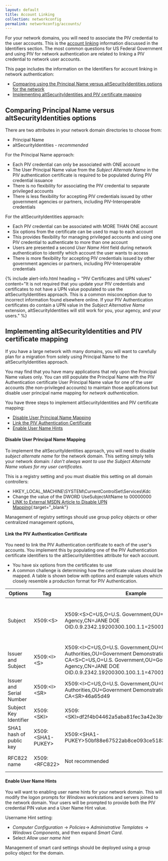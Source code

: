 ```yaml
---
layout: default
title: Account Linking
collection: networkconfig
permalink: networkconfig/accounts/
---
```


For your network domains, you will need to associate the PIV credential to the user accounts.  This is the [account linking]({{site.baseurl}}/identifiers) information discussed in the Identifiers section. The most common questions for US Federal Government and using PIV for network authentication are related to linking a PIV credential to network user accounts.  

This page includes the information on the Identifiers for account linking in network authentication:

- [Comparing using the Principal Name versus altSecurityIdentities options for the network](#principal-name-versus-altsecurityidentities-options)
- [Implementing altSecurityIdentities and PIV certificate mapping](#implementing-altsecurityidentities-and-piv-certificate-mapping)


## Comparing Principal Name versus altSecurityIdentities options
There are two attributes in your network domain directories to choose from:

- Principal Name
- altSecurityIdentities - _recommended_

For the Principal Name approach:

- Each PIV credential can only be associated with ONE account
- The User Principal Name value from the _Subject Alternate Name_ in the PIV authentication certificate is required to be populated during PIV credential issuance
- There is no flexibility for associating the PIV credential to separate privileged accounts
- There is less flexibility for accepting PIV credentials issued by other government agencies or partners, including PIV-Interoperable credentials

For the altSecurityIdentities approach:

- Each PIV credential can be associated with MORE THAN ONE account
- Six options from the certificate can be used to map to each account
- This provides flexibility for managing privileged accounts and using one PIV credential to authenticate to more than one account
- Users are presented a second _User Name Hint_ field during network authentication to identify which account the user wants to access
- There is more flexibility for accepting PIV credentials issued by other government agencies or partners, including PIV-Interoperable credentials


{% include alert-info.html heading = "PIV Certificates and UPN values" content="It is not required that you update your PIV credentials and certificates to not have a UPN value populated to use the altSecurityIdentities approach. This is a common misconception due to incorrect information found elsewhere online. If your PIV Authentication certificates do contain a UPN value in the <i>Subject Alternative Name</i> extension, altSecurityIdentities will still work for you, your agency, and your users." %}


## Implementing altSecurityIdentities and PIV certificate mapping

If you have a large network with many domains, you will want to carefully plan for a migration from solely using Principal Name to the altSecurityIdentities approach.  

You may find that you have many applications that rely upon the Principal Name values only.  You can still populate the Principal Name with the PIV Authentication certificate User Principal Name value for one of the user accounts (the non-privileged accounts) to maintain those applications but disable user principal name mapping for _network authentication_.

You have three steps to implement altSecurityIdentities and PIV certificate mapping:

- [Disable User Principal Name Mapping](#disable-user-principal-name-mapping)
- [Link the PIV Authentication Certificate](#link-the-piv-authentication-certificate)
- [Enable User Name Hints](#enable-user-name-hints)

#### Disable User Principal Name Mapping
To implement the altSecurityIdentities approach, you will need to disable _subject alternate name_ for the network domain.  This setting simply tells your network domain: _I don't always want to use the Subject Alternate Name values for my user certificates._

This is a registry setting and you must disable this setting on all domain controllers:

- HKEY_LOCAL_MACHINE\SYSTEM\CurrentControlSet\Services\Kdc
- Change the value of the DWORD UseSubjectAltName to 00000000
- [LINK to External MSDN Article to Disable UPN Mapping](https://technet.microsoft.com/en-us/library/ff520074(WS.10).aspx){:target="_blank"}

Management of registry settings should use group policy objects or other centralized management options,

#### Link the PIV Authentication Certificate
You need to link the PIV Authentication certificate to each of the user's accounts.  You implement this by populating one of the PIV Authentication certificate identifiers to the altSecurityIdentities attribute for each account.

- You have six options from the certificates to use
- A common challenge is determining how the certificate values should be mapped.  A table is shown below with options and example values which closely resemble a production format for PIV Authentication.


| Options       | Tag     | Example | Considerations |
| ------------- |-------------| -----|-----|
| Subject     | X509:\<S> | X509:\<S>C=US,O=U.S. Government,OU=Government Agency,CN=JANE DOE OID.0.9.2342.19200300.100.1.1=25001003151020 |  For certificates which assert the UUID identifier (0.9.2342.19200300.100.1.1) or other object identifier in the common name, the identifier is prepended with the _OID_ qualifier. |
| Issuer and Subject     | X509:\<I>\<S>  | X509:\<I>C=US,O=U.S. Government,OU=Certification Authorities,OU=Government Demonstration CA\<S>C=US,O=U.S. Government,OU=Government Agency,CN=JANE DOE OID.0.9.2342.19200300.100.1.1=47001003151020 | Note the spaces carefully when testing and machine readable formats of the certificate extensions versus the human readable formats |
| Issuer and Serial Number | X509:\<I>\<SR> | X509:\<I>C=US,O=U.S. Government,OU=Certification Authorities,OU=Government Demonstration CA\<SR>46a65d49 | Serial number is reversed byte order from human readable version, starting at most significant byte |
| Subject Key Identifier     | X509:\<SKI> |   X509:\<SKI>df2f4b04462a5aba81fec3a42e3b94beb8f2e087 |  Not generally recommended; may be difficult to manage |
| SHA1 hash of public key| X509:\<SHA1-PUKEY> |  X509:\<SHA1-PUKEY>50bf88e67522ab8ce093ce51830ab0bcf8ba7824 |  Not generally recommended; may be difficult to manage   |
| RFC822 name | X509:\<RFC822>      |   Not recommended |    Not recommended; not commonly populated in PIV Authentication certificates |

#### Enable User Name Hints
You will want to enabling user name hints for your network domain.  This will modify the logon prompts for _Windows_ workstations and servers joined to the network domain.  Your users will be prompted to provide both the PIV credential PIN value and a User Name Hint value.

Username Hint setting:

- _Computer Configuration_ -> _Policies_-> _Administrative Templates_ -> _Windows Components_, and then expand _Smart Card_.
- Select _Allow user name hint_

Management of smart card settings should be deployed using a group policy object for the domain.
